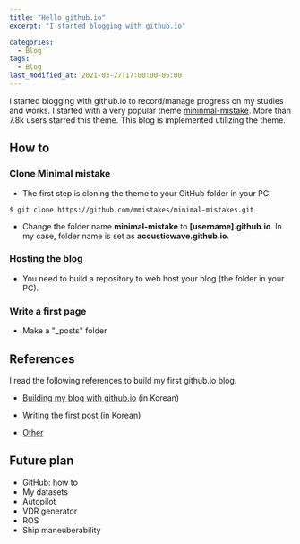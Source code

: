 ```yaml
---
title: "Hello github.io"
excerpt: "I started blogging with github.io"

categories:
  - Blog
tags:
  - Blog
last_modified_at: 2021-03-27T17:00:00-05:00
---
```




I started blogging with github.io to record/manage progress on my studies and works. I started with a very popular theme [mininmal-mistake](https://github.com/mmistakes/minimal-mistakes). More than 7.8k users starred this theme.  This blog is implemented utilizing the theme.



## How to

### Clone Minimal mistake

- The first step is cloning the theme to your GitHub folder in your PC.

```
$ git clone https://github.com/mmistakes/minimal-mistakes.git
```

- Change the folder name **minimal-mistake** to **[username].github.io**. In my case, folder name is set as **acousticwave.github.io**.



### Hosting the blog

- You need to build a repository to web host your blog (the folder in your PC).



### Write a first page

- Make a "_posts" folder



## References

I read the following references to build my first github.io blog.

- [Building my blog with github.io](https://devinlife.com/howto%20github%20pages/new-blog-from-template/) (in Korean)

- [Writing the first post](https://devinlife.com/howto%20github%20pages/first-post/) (in Korean)
- [Other](https://devinlife.com/howto/)



## Future plan

- GitHub: how to
- My datasets
- Autopilot
- VDR generator
- ROS
- Ship maneuberability